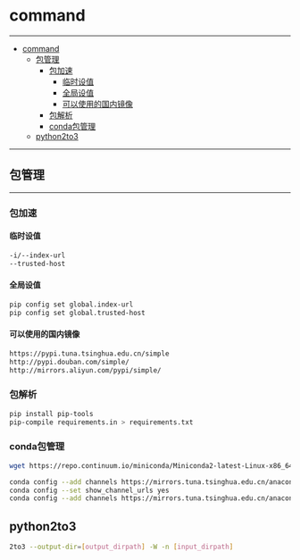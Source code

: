 # command

---

- [command](#command)
  - [包管理](#%e5%8c%85%e7%ae%a1%e7%90%86)
    - [包加速](#%e5%8c%85%e5%8a%a0%e9%80%9f)
      - [临时设值](#%e4%b8%b4%e6%97%b6%e8%ae%be%e5%80%bc)
      - [全局设值](#%e5%85%a8%e5%b1%80%e8%ae%be%e5%80%bc)
      - [可以使用的国内镜像](#%e5%8f%af%e4%bb%a5%e4%bd%bf%e7%94%a8%e7%9a%84%e5%9b%bd%e5%86%85%e9%95%9c%e5%83%8f)
    - [包解析](#%e5%8c%85%e8%a7%a3%e6%9e%90)
    - [conda包管理](#conda%e5%8c%85%e7%ae%a1%e7%90%86)
  - [python2to3](#python2to3)

---

## 包管理

---

### 包加速

#### 临时设值

``` sh
-i/--index-url
--trusted-host
```

#### 全局设值

``` sh
pip config set global.index-url 
pip config set global.trusted-host
```

#### 可以使用的国内镜像

``` sh
https://pypi.tuna.tsinghua.edu.cn/simple
http://pypi.douban.com/simple/
http://mirrors.aliyun.com/pypi/simple/
```

### 包解析

``` sh
pip install pip-tools
pip-compile requirements.in > requirements.txt
```

### conda包管理

``` sh
wget https://repo.continuum.io/miniconda/Miniconda2-latest-Linux-x86_64.sh
```

``` sh
conda config --add channels https://mirrors.tuna.tsinghua.edu.cn/anaconda/pkgs/free/ 
conda config --set show_channel_urls yes 
conda config --add channels https://mirrors.tuna.tsinghua.edu.cn/anaconda/cloud/conda-forge/
```

## python2to3

``` sh
2to3 --output-dir=[output_dirpath] -W -n [input_dirpath]
```
